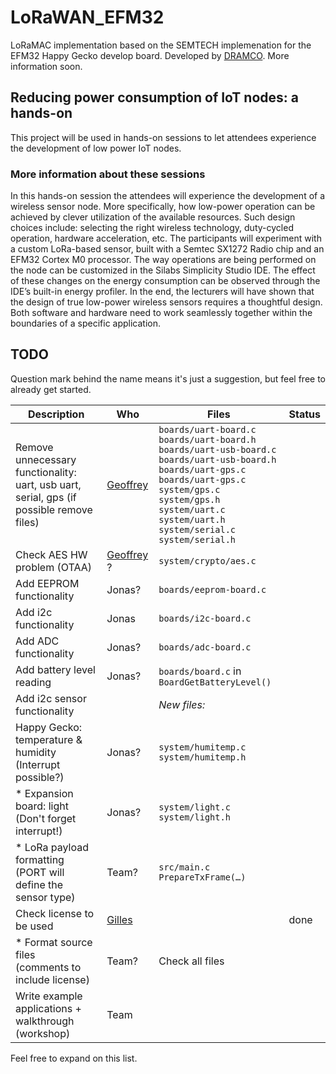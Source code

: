 # LoRaWAN_EFM32
LoRaMAC implementation based on the SEMTECH implemenation for the EFM32 Happy Gecko develop board.
Developed by [DRAMCO](http://www.dramco.be).
More information soon.

## Reducing power consumption of IoT nodes: a hands-on
This project will be used in hands-on sessions to let attendees experience the development of low power IoT nodes.
### More information about these sessions
In this hands-on session the attendees will experience the development of a wireless sensor node. More
specifically, how low-power operation can be achieved by clever utilization of the available resources.
Such design choices include: selecting the right wireless technology, duty-cycled operation, hardware
acceleration, etc.
The participants will experiment with a custom LoRa-based sensor, built with a Semtec SX1272 Radio
chip and an EFM32 Cortex M0 processor. The way operations are being performed on the node can be
customized in the Silabs Simplicity Studio IDE. The effect of these changes on the energy consumption
can be observed through the IDE’s built-in energy profiler.
In the end, the lecturers will have shown that the design of true low-power wireless sensors requires a
thoughtful design. Both software and hardware need to work seamlessly together within the boundaries
of a specific application.

## TODO

Question mark behind the name means it&#39;s just a suggestion, but feel free to already get started.

| Description | Who | Files | Status |
| --- | --- | --- | --- |
| Remove unnecessary functionality:<br>uart, usb uart, serial, gps (if possible remove files) | [Geoffrey](https://github.com/geoffreyottoy) | `boards/uart-board.c`<br>`boards/uart-board.h`<br>`boards/uart-usb-board.c`<br>`boards/uart-usb-board.h`<br>`boards/uart-gps.c`<br>`boards/uart-gps.c`<br>`system/gps.c`<br>`system/gps.h`<br>`system/uart.c`<br>`system/uart.h`<br>`system/serial.c`<br>`system/serial.h`| |
| Check AES HW problem (OTAA) | [Geoffrey](https://github.com/geoffreyottoy) ? | `system/crypto/aes.c` | |
| Add EEPROM functionality | Jonas? | `boards/eeprom-board.c` | |
| Add i2c functionality | Jonas | `boards/i2c-board.c` | |
| Add ADC functionality | Jonas? | `boards/adc-board.c` | |
| Add battery level reading | Jonas? | `boards/board.c` in `BoardGetBatteryLevel()`  | |
| Add i2c sensor functionality |   | _New files:_ | |
| Happy Gecko: temperature &amp; humidity <br>(Interrupt possible?) | Jonas? | `system/humitemp.c`<br>`system/humitemp.h` | |
| * Expansion board: light <br>(Don&#39;t forget interrupt!) | Jonas? | `system/light.c`<br>`system/light.h` | |
| * LoRa payload formatting (PORT will define the sensor type) | Team? | `src/main.c`<br>`PrepareTxFrame(…)` | |
| Check license to be used | [Gilles](https://github.com/GillesC) |   | done |
| * Format source files <br>(comments to include license) | Team? | Check all files | |
| Write example applications + walkthrough (workshop) | Team |   | |

Feel free to expand on this list.


